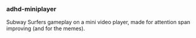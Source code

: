 ### adhd-miniplayer

Subway Surfers gameplay on a mini video player, made for attention span improving (and for the memes).
